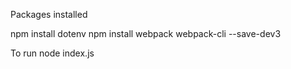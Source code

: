 

Packages installed

npm install dotenv
npm install webpack webpack-cli --save-dev3

To run
node index.js
